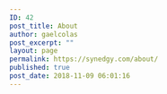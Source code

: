 ```yaml
---
ID: 42
post_title: About
author: gaelcolas
post_excerpt: ""
layout: page
permalink: https://synedgy.com/about/
published: true
post_date: 2018-11-09 06:01:16
---
```

